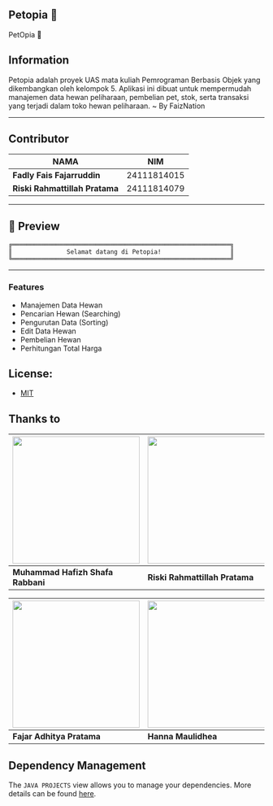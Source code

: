 ## Petopia 🐾

PetOpia 🐾

## Information

Petopia adalah proyek UAS mata kuliah Pemrograman Berbasis Objek yang dikembangkan oleh kelompok 5. Aplikasi ini dibuat untuk mempermudah manajemen data hewan peliharaan, pembelian pet, stok, serta transaksi yang terjadi dalam toko hewan peliharaan. ~ By FaizNation

---

##  Contributor
| NAMA | NIM |
|--------|--------|
| **Fadly Fais Fajarruddin** | 24111814015 |
| **Riski Rahmattillah Pratama** | 24111814079 |

---
## 📸 Preview
```
╔════════════════════════════════════════════════════════════╗
║               Selamat datang di Petopia!                   ║
╚════════════════════════════════════════════════════════════╝
```
---
### Features
- Manajemen Data Hewan  
- Pencarian Hewan (Searching)   
- Pengurutan Data (Sorting)  
- Edit Data Hewan 
- Pembelian Hewan 
- Perhitungan Total Harga 


## License: 
- [MIT](https://choosealicense.com/licenses/mit/)

## Thanks to

| [<img src="https://avatars.githubusercontent.com/u/189825677?v=4" width="250"/>](https://github.com/Apissr) | [<img src="https://avatars.githubusercontent.com/u/207812064?v=4" width="250"/>](https://github.com/rahmatsigma) |[<img src="https://avatars.githubusercontent.com/u/207877704?v=4" width="250"/>](https://github.com/mandaazaziah)  |
| --- | --- | --- |
| **Muhammad Hafizh Shafa Rabbani** | **Riski Rahmattillah Pratama** | **Manda Fatimah Azaziah** |

| [<img src="https://avatars.githubusercontent.com/u/208164527?v=4" width="250"/>](https://github.com/DitPrata03) |[<img src="https://avatars.githubusercontent.com/u/207872670?v=4" width="250"/>](https://github.com/maulidhea) | [<img src="https://avatars.githubusercontent.com/u/200033565?v=4" width="250"/>](https://github.com/IlDarkCloud) |
| --- | --- | --- |
| **Fajar Adhitya Pratama** | **Hanna Maulidhea** | **Ismail Ali Mukharom** |

## Dependency Management

The `JAVA PROJECTS` view allows you to manage your dependencies. More details can be found [here](https://github.com/microsoft/vscode-java-dependency#manage-dependencies).
